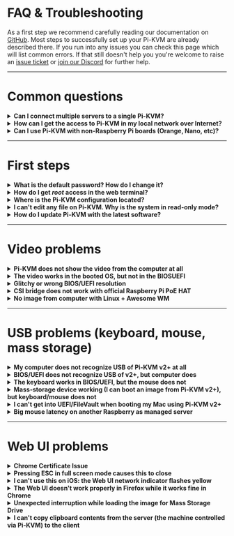 # FAQ & Troubleshooting
As a first step we recommend carefully reading our documentation on [GitHub](https://github.com/pikvm/pikvm). Most steps to successfully set up your Pi-KVM are already described there. If you run into any issues you can check this page which will list common errors. If that still doesn't help you you're welcome to raise an [issue ticket](https://github.com/pikvm/pikvm/issues) or [join our Discord](https://discord.gg/bpmXfz5) for further help.

-----
# Common questions

<details>
  <summary><b>Can I connect multiple servers to a single Pi-KVM?</b></summary>

* Yes, but it will require additional work to set up. See [this page](multiport.md).
</details>

<details>
  <summary><b>How can I get the access to Pi-KVM in my local network over Internet?</b></summary>

* You can use port forwarding for port 443 on your router if it has an external IP address. In all other cases, you can use the excellent free VPN service [Tailscale](tailscale.md), which is configured on Pi-KVM with a [few simple commands](tailscale.md).
</details>

<details>
  <summary><b>Can I use Pi-KVM with non-Raspberry Pi boards (Orange, Nano, etc)?</b></summary>

* Yes, but you will have to prepare the operating system yourself. As for the Pi-KVM software, you will need to replace some config files (such as UDEV rules). If you are a developer or an experienced system administrator, you will not have any problems with this. In addition, we are open to patches. If you need help with this, please contact us via [Discord](https://discord.gg/bpmXfz5).
</details>

-----
# First steps

<details>
  <summary><b>What is the default password? How do I change it?</b></summary>

* There are two types of accounts: OS and Pi-KVM (web interface) accounts. The system account `root` can be used for SSH/UART access and has the password `root`. The web interface account is called `admin` and has the password `admin`. The Pi-KVM account cannot be used for SSH access and vice versa.

  To change passwords, use the following commands (under root):
  ```bash
  su -  # If you're in the webterm
  rw  # Switch filesystem to read-write mode
  passwd root  # Change OS root password
  kvmd-passwd set admin  # Change web ui admin password
  ro  # Back to read-only
  ```
</details>

<details>
  <summary><b>How do I get <i>root</i> access in the web terminal?</b></summary>

* The web terminal works with the account `kvmd-webterm`. This is a regular user with no administrator privileges and. In addition, `sudo` and login are disabled for this user for security reasons. To get `root` access, you need to use the `su -` command (minus is important) and **enter the root password**.
</details>

<details>
  <summary><b>Where is the Pi-KVM configuration located?</b></summary>

* Almost all KVMD (the main daemon controlling Pi-KVM) configuration files located in `/etc/kvmd`. You can also find nginx configs and SSL certificates there. KVMD configs use [YAML](config.md) syntax. The specific platform parameters can be found in the file `/etc/kvmd/main.yaml` and **you should never edit it**. Use `/etc/kvmd/override.yaml` to redefine the system parameters.
  
  Another files that are also not recommended for editing have read-only permissions. If you edit any of these files, you will need to manually make changes to them when you upgrade your system. You can view the current configuration and all available KVMD parameters using the command `kvmd -m`.
</details>

<details>
  <summary><b>I can't edit any file on Pi-KVM. Why is the system in read-only mode?</b></summary>

* The Pi-KVM file system is always mounted in read-only mode. This measure prevents it from being damaged by a sudden power outage. To change the configuration you must first switch the filesystem to write mode using the command `rw` from root. After the changes, be sure to run the command `ro` to switch it back to read-only.
</details>

<details>
  <summary><b>How do I update Pi-KVM with the latest software?</b></summary>

* Pi-KVM OS is based on Arch Linux ARM and is fully updated from the repository by a regular package manager. Connect to your Pi-KVM via ssh and run:
  ```
  rw
  pacman -Syu
  reboot
  ```
  
  :exclamation: Pacman saves all installed packages in a compressed format so that you can roll back to the old version if something goes wrong. After you've updated and made sure everything works, it makes sense to clear the package cache so that it doesn't take up space on the SD card: `rw; rm -rf /var/cache/pacman/pkg; ro`.
</details>

-----
# Video problems

<details>
  <summary><b>Pi-KVM does not show the video from the computer at all</b></summary>
  
* Double-check that the video capture device is connected correctly. For the [CSI bridge](/README.md#for-the-hdmi-csi-bridge), this should be exactly the camera port, for the [USB dongle](/README.md#for-the-hdmi-usb-dongle), strictly the port indicated in the picture.
* Some laptops do not output any signal until you switched the output (usually via the FN + and an F5 key on the keyboard).
* Your computer may have turned on sleep mode for the monitor. Move the mouse and turn it off.
</details>

<details>
  <summary><b>The video works in the booted OS, but not in the BIOSUEFI</b></summary>

* The problem appears on Intel NUC, GA-H77-DS3H, and some other devices with using CSI bridge. All you need to do is [change the EDID data](edid.md). This is the information about supported resolutions that the CSI bridge reports to your computer.
</details>

<details>
  <summary><b>Glitchy or wrong BIOS/UEFI resolution</b></summary>

* On some motherboards, the BIOS may be displayed at a lower resolution, or with some rendering issues/glitches, specially on newer ASUS ones. Like this:

  <img src="../img/bios_glitch.png" alt="ASUS BIOS glitch" width="400"/>

  This can be solved by enabling the **Compatibility Support Module (CSM)** in your BIOS, usually under the **Boot** options.

  If you can't or don't want to enable the CSM, you can try connecting a DisplayPort monitor, or a [dummy plug](http://amazon.com/s?k=displayport+dummy+plug). If you remove the DP cable/adapter the bug will reappear.

  If none of this works, try connecting the DP cable first, boot into the BIOS, disable the CSM and shutdown (do not restart) your PC. Then, boot into the BIOS and enable the CSM before shutting down your PC. Then connect the HDMI and turn your PC on again.
</details>

<details>
  <summary><b>CSI bridge does not work with official Raspberry Pi PoE HAT</b></summary>

* Details [here](https://github.com/pikvm/pikvm/issues/6). The reason is that the [official HAT](https://www.raspberrypi.org/products/poe-hat) has a built-in fan controller that conflicts with the TC358743 chip of the bridge. The solution is to disable the fan control and connect it to the power line so that it works continuously. To turn off the controller you need to add the line `disable_poe_fan=1` to `/boot/config.txt`.
</details>

<details>
  <summary><b>No image from computer with Linux + Awesome WM</b></summary>

* Sometimes Awesome WM on Linux can't recognize a video output change on a cable. That is, if the cable was first inserted into the monitor, and then you reconnected it to Pi-KVM - it may happen that you will not see the image. It seems that the problem is Awesome WM, since for example with KDE it does not reproducing. If you turn on your workstation with Pi-KVM already connected, everything will work fine.
</details>

-----
# USB problems (keyboard, mouse, mass storage)

<details>
  <summary><b>My computer does not recognize USB of Pi-KVM v2+ at all</b></summary>

* Make sure that you have used the correct USB cable with DATA lines to connect the OTG port for the Raspberry to the computer. You may have decided to use a USB hub instead of a Y-cable, and **it won't work**. Use good cables and follow the instructions :)
* In very rare cases, some motherboards contain a buggy BIOS that does not understand the composite USB device because BIOS doesn't implement the USB stack correctly. In this case, we can suggest the [Arduino HID emulator](arduino_hid.md) from v0 platform with v2.
</details>

<details>
  <summary><b>BIOS/UEFI does not recognize USB of v2+, but computer does</b></summary>

* If you are using a USB hub or USB PCI controller, this may not be handled by your BIOS. Try to use another USB port. Some ports may have a built-in hub on the motherboard and a buggy BIOS that can't handle it.
</details>

<details>
  <summary><b>The keyboard works in BIOS/UEFI, but the mouse does not</b></summary>

* The BIOS does not support absolute mouse mode, which is preferred by Pi-KVM. In this case, [you can enable relative positioning mode](mouse.md).
</details>

<details>
  <summary><b>Mass-storage device working (I can boot an image from Pi-KVM v2+), but keyboard/mouse does not</b></summary>

* In very rare cases, some motherboards contain a buggy BIOS that does not understand the composite USB device because BIOS doesn't implement the USB stack correctly. In this case, we can suggest the [Arduino HID emulator](arduino_hid.md) from v0 platform with v2+. Thus the Pi-KVM will be connected by two USB cables to the motherboard: one of them will be responsible for the keyboard and mouse, the other for everything else.
</details>

<details>
  <summary><b>I can't get into UEFI/FileVault when booting my Mac using Pi-KVM v2+</b></summary>
  
* The problem is specific to early-model Macs and does not occur on ARM-based Macs (Apple M1 or so). UEFI does not initialize the keyboard of the composite device during boot, however, if you use the standard keyboard to get to the UEFI/FileVault menu, you will see that the keyboard, mouse, and mass storage will work fine. In this case, we can suggest the [Arduino HID emulator](arduino_hid.md) from v0 platform with v2+. Thus the Pi-KVM will be connected by two USB cables to the Mac: one of them will be responsible for the keyboard and mouse, the other for everything else.
</details>

<details>
  <summary><b>Big mouse latency on another Raspberry as managed server</b></summary>

* Unusual case: RPi4 is used as a Pi-KVM to control RPi3. In this case, the mouse delay may be several seconds. To fix it, just add line `usbhid.mousepoll=0` to `/boot/config.txt` to the server (i.e. RPI3 in our case) and reboot it.
</details>

-----
# Web UI problems

<details>
  <summary><b>Chrome Certificate Issue</b></summary>

* The latest versions of Chrome do not allow access to the page with a self signed certificate, so if you see the following screen when loading the pi-kvm website:

  <img src="../img/chrome.png" alt="Chrome Blocking" width="400"/>

* You can proceed by typing ```thisisunsafe``` and Chrome will then load the page.
</details>

<details>
  <summary><b>Pressing ESC in full screen mode causes this to close</b></summary>

* Your browser does not support [keyboard lock](https://caniuse.com/mdn-api_keyboard_lock). Right now, only Chrome implements this.
</details>

<details>
  <summary><b>I can't use this on iOS: the Web UI network indicator flashes yellow</b></summary>

* Safari on iOS contains an old bug that prevents a web application from connecting over a web socket if you use a self-signed certificate on the server (the default for Pi-KVM). There are two solutions:
  - Install a valid SSL certificate for Pi-KVM host to `/etc/kvmd/nginx/ssl`.
  - Disable HTTPS at all in `/etc/kvmd/nginx/nginx.conf`. To do this, comment some lines [like in this file](https://github.com/pikvm/kvmd/blob/master/configs/nginx/nginx.conf#L39) and restart web server: `systemctl restart kvmd-nginx`.
    :exclamation: Don't do this for insecure networks or the Internet. Your passwords and what you type on the keyboard will be transmitted in unencrypted form.
</details>

<details>
  <summary><b>The Web UI doesn't work properly in Firefox while it works fine in Chrome</b></summary>

* This might be related to your specific hardware combination or browser hardware acceleration. Try [disabling hardware acceleration in Firefox](https://support.mozilla.org/en-US/kb/hardware-acceleration-and-windowblinds-crash) or updating your GPU and chipset drivers.
</details>

<details>
  <summary><b>Unexpected interruption while loading the image for Mass Storage Drive</b></summary>

* If problems occur when uploading even a small disk image it may be due to unstable network operation or antivirus software. It is well known that Kaspersky antivirus cuts off Pi-KVM connections during uploading, so you should add the Pi-KVM website to Kaspersky's list of exceptions or not filter web requests with the antivirus. Antivirus programs can also affect the performance of certain interface elements, for example the quality slider. For Kaspersky, the steps to add the network address of Pi-KVM's website to the exclusion list is: **Protection -> Private browsing -> Categories and exclusions -> Exclusions**.
</details>

<details>
  <summary><b>I can't copy clipboard contents from the server (the machine controlled via Pi-KVM) to the client</b></summary>

* The clipboard only works from the client to the server not vice versa. There is currently no way to do it.
</details>
